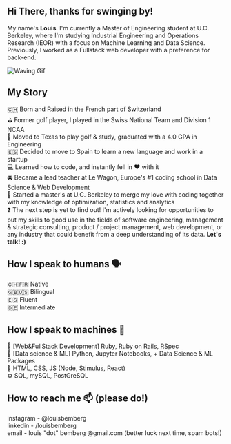 ## Hi There, thanks for swinging by! 
My name's **Louis**. I'm currently a Master of Engineering student at U.C. Berkeley, where I'm studying Industrial Engineering and Operations Research (IEOR) with a focus on Machine Learning and Data Science. Previously, I worked as a Fullstack web developer with a preference for back-end.

![Waving Gif](https://media.giphy.com/media/3oKIPsx2VAYAgEHC12/giphy.gif)

## My Story
🇨🇭 Born and Raised in the French part of Switzerland <br>
⛳️ Former golf player, I played in the Swiss National Team and Division 1 NCAA <br>
🌵 Moved to Texas to play golf & study, graduated with a 4.0 GPA in Engineering <br>
🇪🇸 Decided to move to Spain to learn a new language and work in a startup <br>
💻 Learned how to code, and instantly fell in ♥️ with it  <br>
🚘 Became a lead teacher at Le Wagon, Europe's #1 coding school in Data Science & Web Development<br>
🐻 Started a master's at U.C. Berkeley to merge my love with coding together with my knowledge of optimization, statistics and analytics<br>
❓ The next step is yet to find out! I'm actively looking for opportunities to put my skills to good use in the fields of software engineering, management & strategic consulting, product / project management, web development, or any industry that could benefit from a deep understanding of its data. **Let's talk! :)**<br>

## How I speak to humans 🗣
🇨🇭🇫🇷 Native <br>
🇬🇧🇺🇸 Bilingual <br>
🇪🇸 Fluent <br>
🇩🇪 Intermediate <br>

## How I speak to machines 🤖
💎 [Web&FullStack Development] Ruby, Ruby on Rails, RSpec <br>
🐍 [Data science & ML] Python, Jupyter Notebooks, + Data Science & ML Packages <br>
🎨 HTML, CSS, JS (Node, Stimulus, React) <br>
⚙️ SQL, mySQL, PostGreSQL

## How to reach me 📫 (please do!)
instagram -  @louisbemberg <br>
linkedin - /louisbemberg <br>
email - louis "dot" bemberg @gmail.com (better luck next time, spam bots!) <br>
